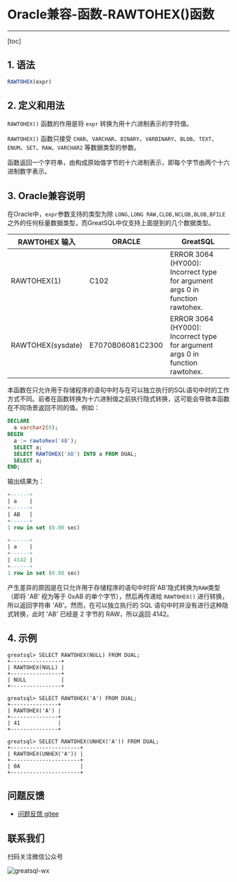 # Oracle兼容-函数-RAWTOHEX()函数
---
[toc]

## 1. 语法

```sql
RAWTOHEX(expr)
```

## 2. 定义和用法
`RAWTOHEX()` 函数的作用是将 `expr` 转换为用十六进制表示的字符值。

`RAWTOHEX()` 函数只接受 `CHAR`、`VARCHAR`、`BINARY`、`VARBINARY`、`BLOB`、`TEXT`、`ENUM`、`SET`、`RAW`、`VARCHAR2` 等数据类型的参数。

函数返回一个字符串，由构成原始值字节的十六进制表示，即每个字节由两个十六进制数字表示。

## 3. Oracle兼容说明

在Oracle中，`expr`参数支持的类型为除 `LONG,LONG RAW,CLOB,NCLOB,BLOB,BFILE` 之外的任何标量数据类型，而GreatSQL中仅支持上面提到的几个数据类型。

| RAWTOHEX 输入     | ORACLE           | GreatSQL                                                                     |
| ----------------- | ---------------- | ---------------------------------------------------------------------------- |
| RAWTOHEX(1)       | C102             | ERROR 3064 (HY000): Incorrect type for argument args 0 in function rawtohex. |
| RAWTOHEX(sysdate) | E7070B06081C2300 | ERROR 3064 (HY000): Incorrect type for argument args 0 in function rawtohex. |


本函数在只允许用于存储程序的语句中时与在可以独立执行的SQL语句中时的工作方式不同。前者在函数转换为十六进制值之前执行隐式转换，这可能会导致本函数在不同场景返回不同的值。例如：
```sql
DECLARE
  a varchar2(8);
BEGIN
  a := rawtohex('AB');
  SELECT a;
  SELECT RAWTOHEX('AB') INTO a FROM DUAL;
  SELECT a;
END;
```
输出结果为：
```sql
+------+
| a    |
+------+
| AB   |
+------+
1 row in set (0.00 sec)

+------+
| a    |
+------+
| 4142 |
+------+
1 row in set (0.00 sec)
```

产生差异的原因是在只允许用于存储程序的语句中时将'AB'隐式转换为`RAW`类型（即将 'AB' 视为等于 0xAB 的单个字节），然后再传递给 `RAWTOHEX()` 进行转换，所以返回字符串 'AB'。然而，在可以独立执行的 SQL 语句中时并没有进行这种隐式转换，此时 'AB' 已经是 2 字节的 RAW，所以返回 4142。

## 4. 示例

```
greatsql> SELECT RAWTOHEX(NULL) FROM DUAL;
+----------------+
| RAWTOHEX(NULL) |
+----------------+
| NULL           |
+----------------+

greatsql> SELECT RAWTOHEX('A') FROM DUAL;
+---------------+
| RAWTOHEX('A') |
+---------------+
| 41            |
+---------------+

greatsql> SELECT RAWTOHEX(UNHEX('A')) FROM DUAL;
+----------------------+
| RAWTOHEX(UNHEX('A')) |
+----------------------+
| 0A                   |
+----------------------+
```



**问题反馈**
---
- [问题反馈 gitee](https://gitee.com/GreatSQL/GreatSQL-Manual/issues)


**联系我们**
---

扫码关注微信公众号

![greatsql-wx](../greatsql-wx.jpg)
